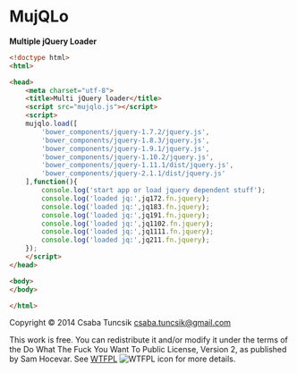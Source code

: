 MujQLo
======

**Multiple jQuery Loader**

```html
<!doctype html>
<html>

<head>
    <meta charset="utf-8">
    <title>Multi jQuery loader</title>
    <script src="mujqlo.js"></script>
    <script>
    mujqlo.load([
        'bower_components/jquery-1.7.2/jquery.js',
        'bower_components/jquery-1.8.3/jquery.js',
        'bower_components/jquery-1.9.1/jquery.js',
        'bower_components/jquery-1.10.2/jquery.js',
        'bower_components/jquery-1.11.1/dist/jquery.js',
        'bower_components/jquery-2.1.1/dist/jquery.js'
    ],function(){
        console.log('start app or load jquery dependent stuff');
        console.log('loaded jq:',jq172.fn.jquery);
        console.log('loaded jq:',jq183.fn.jquery);
        console.log('loaded jq:',jq191.fn.jquery);
        console.log('loaded jq:',jq1102.fn.jquery);
        console.log('loaded jq:',jq1111.fn.jquery);
        console.log('loaded jq:',jq211.fn.jquery);
    });
    </script>
</head>

<body>
</body>

</html>
```

Copyright © 2014 Csaba Tuncsik <csaba.tuncsik@gmail.com>

This work is free. You can redistribute it and/or modify it under the
terms of the Do What The Fuck You Want To Public License, Version 2,
as published by Sam Hocevar. See [WTFPL](http://www.wtfpl.net) ![WTFPL icon](http://i.imgur.com/AsWaQQl.png) for more details.
